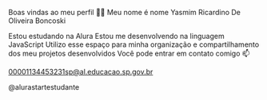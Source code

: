 Boas vindas ao meu perfil 💙💙
Meu nome é nome Yasmim Ricardino De Oliveira Boncoski

Estou estudando na Alura
Estou me desenvolvendo na linguagem JavaScript
Utilizo esse espaço para minha organização e compartilhamento dos meu projetos desenvolvidos
Você pode entrar em contato comigo 📫

00001134453231sp@al.educacao.sp.gov.br

@alurastartestudante
